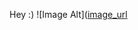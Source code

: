 Hey :)
![Image Alt]([image_url](https://github.com/InstantHowTo/Trial1/blob/315f7c5b23b2a79321e0de27e42ce0cda8d9e6c2/pexels-suju-1169084.jpg)
